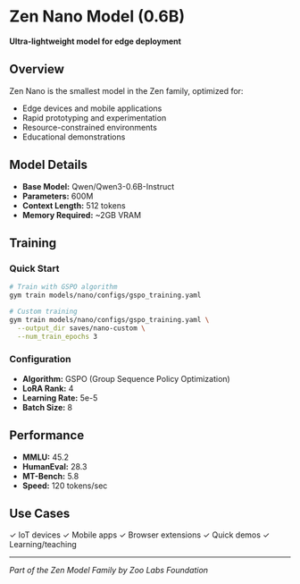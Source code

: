 # Zen Nano Model (0.6B)
**Ultra-lightweight model for edge deployment**

## Overview
Zen Nano is the smallest model in the Zen family, optimized for:
- Edge devices and mobile applications
- Rapid prototyping and experimentation
- Resource-constrained environments
- Educational demonstrations

## Model Details
- **Base Model:** Qwen/Qwen3-0.6B-Instruct
- **Parameters:** 600M
- **Context Length:** 512 tokens
- **Memory Required:** ~2GB VRAM

## Training

### Quick Start
```bash
# Train with GSPO algorithm
gym train models/nano/configs/gspo_training.yaml

# Custom training
gym train models/nano/configs/gspo_training.yaml \
  --output_dir saves/nano-custom \
  --num_train_epochs 3
```

### Configuration
- **Algorithm:** GSPO (Group Sequence Policy Optimization)
- **LoRA Rank:** 4
- **Learning Rate:** 5e-5
- **Batch Size:** 8

## Performance
- **MMLU:** 45.2
- **HumanEval:** 28.3  
- **MT-Bench:** 5.8
- **Speed:** 120 tokens/sec

## Use Cases
✓ IoT devices
✓ Mobile apps
✓ Browser extensions
✓ Quick demos
✓ Learning/teaching

---
*Part of the Zen Model Family by Zoo Labs Foundation*